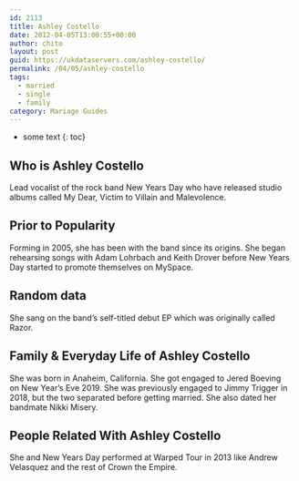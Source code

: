 ```yaml
---
id: 2113
title: Ashley Costello
date: 2012-04-05T13:00:55+00:00
author: chito
layout: post
guid: https://ukdataservers.com/ashley-costello/
permalink: /04/05/ashley-costello  
tags:
  - married
  - single
  - family
category: Mariage Guides
---
```


* some text
{: toc}


## Who is  Ashley Costello
                  
                  
                  
Lead vocalist of the rock band New Years Day who have released studio albums called My Dear, Victim to Villain and Malevolence. 
                  
                
                
                
## Prior to Popularity 
                  
                  
                  
Forming in 2005, she has been with the band since its origins. She began rehearsing songs with Adam Lohrbach and Keith Drover before New Years Day started to promote themselves on MySpace.
                  
                
                
                
## Random data 
                  
                  
                  
She sang on the band&#8217;s self-titled debut EP which was originally called Razor.
                  
                
                
                
## Family & Everyday Life of Ashley Costello
                  
                  
                  
She was born in Anaheim, California. She got engaged to Jered Boeving on New Year&#8217;s Eve 2019. She was previously engaged to Jimmy Trigger in 2018, but the two separated before getting married. She also dated her bandmate Nikki Misery.  
                  
                
                
                
## People Related With  Ashley Costello
                  
                  
                  
She and New Years Day performed at Warped Tour in 2013 like Andrew Velasquez and the rest of Crown the Empire.
                  
                
              
            
          
          
          
    
    
  
